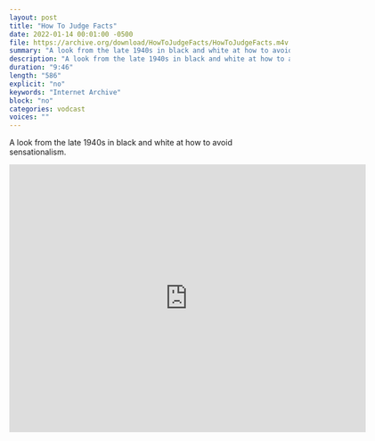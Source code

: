 ```yaml
---
layout: post
title: "How To Judge Facts"
date: 2022-01-14 00:01:00 -0500
file: https://archive.org/download/HowToJudgeFacts/HowToJudgeFacts.m4v
summary: "A look from the late 1940s in black and white at how to avoid sensationalism."
description: "A look from the late 1940s in black and white at how to avoid sensationalism."
duration: "9:46"
length: "586"
explicit: "no" 
keywords: "Internet Archive"
block: "no" 
categories: vodcast
voices: ""
---
```


A look from the late 1940s in black and white at how to avoid sensationalism.

<iframe src="https://archive.org/embed/HowToJudgeFacts" width="640" height="480" frameborder="0" webkitallowfullscreen="true" mozallowfullscreen="true" allowfullscreen></iframe>
